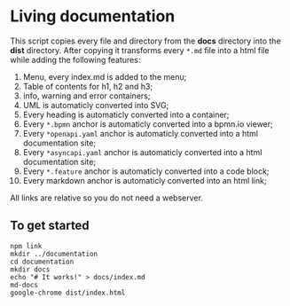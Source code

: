 # Living documentation

This script copies every file and directory from the **docs** directory into the **dist** directory. After copying it transforms every `*.md` file into a html file while adding the following features:

1. Menu, every index.md is added to the menu;
1. Table of contents for h1, h2 and h3;
1. info, warning and error containers;
1. UML is automaticly converted into SVG;
1. Every heading is automaticly converted into a container;
1. Every `*.bpmn` anchor is automaticly converted into a bpmn.io viewer;
1. Every `*openapi.yaml` anchor is automaticly converted into a html documentation site;
1. Every `*asyncapi.yaml` anchor is automaticly converted into a html documentation site;
1. Every `*.feature` anchor is automaticly converted into a code block;
1. Every markdown anchor is automaticly converted into an html link;

All links are relative so you do not need a webserver.

## To get started

```
npm link
mkdir ../documentation
cd documentation
mkdir docs
echo "# It works!" > docs/index.md
md-docs
google-chrome dist/index.html
```


